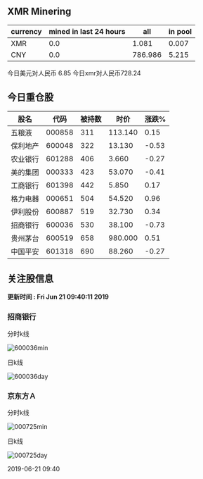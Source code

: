 ## XMR Minering

|currency|mined in last 24 hours|all|in pool|
|---|---|---|---|
|XMR|0.0|1.081|0.007|
|CNY|0.0|786.986|5.215|

今日美元对人民币 6.85	今日xmr对人民币728.24


## 今日重仓股 

|股名|代码|被持数|时价|涨跌%|
|---|---|---|---|---|
|五粮液|000858|311|113.140|0.15|
|保利地产|600048|322|13.130|-0.53|
|农业银行|601288|406|3.660|-0.27|
|美的集团|000333|423|53.070|-0.41|
|工商银行|601398|442|5.850|0.17|
|格力电器|000651|504|54.520|0.96|
|伊利股份|600887|519|32.730|0.34|
|招商银行|600036|530|38.100|-0.73|
|贵州茅台|600519|658|980.000|0.51|
|中国平安|601318|690|88.260|-0.27|

## 关注股信息
**更新时间 : Fri Jun 21 09:40:11 2019**
### 招商银行 
分时k线

![600036min](http://image.sinajs.cn/newchart/min/n/sh600036.gif)

日k线

![600036day](http://image.sinajs.cn/newchart/daily/n/sh600036.gif)

### 京东方Ａ 
分时k线

![000725min](http://image.sinajs.cn/newchart/min/n/sz000725.gif)

日k线

![000725day](http://image.sinajs.cn/newchart/daily/n/sz000725.gif)

2019-06-21 09:40